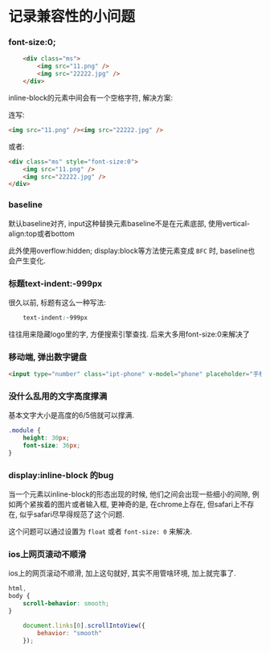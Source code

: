 <!--
Created: Mon Aug 26 2019 15:17:00 GMT+0800 (China Standard Time)
Modified: Mon Aug 26 2019 15:17:00 GMT+0800 (China Standard Time)
-->
# 记录兼容性的小问题

### font-size:0; 

``` html
    <div class="ms">
        <img src="11.png" />
        <img src="22222.jpg" />
    </div>
```

inline-block的元素中间会有一个空格字符, 解决方案: 

连写: 

``` html
<img src="11.png" /><img src="22222.jpg" />
```

或者: 

``` html
<div class="ms" style="font-size:0">
    <img src="11.png" />
    <img src="22222.jpg" />
</div>
```

### baseline

默认baseline对齐, input这种替换元素baseline不是在元素底部, 使用vertical-align:top或者bottom

此外使用overflow:hidden; display:block等方法使元素变成 `BFC` 时, baseline也会产生变化. 

### 标题text-indent:-999px

很久以前, 标题有这么一种写法: 

``` css
    text-indent:-999px
```

往往用来隐藏logo里的字, 方便搜索引擎查找. 后来大多用font-size:0来解决了

### 移动端, 弹出数字键盘

``` html
<input type="number" class="ipt-phone" v-model="phone" placeholder="手机号码" pattern="[0-9]*">
```

### 没什么乱用的文字高度撑满

基本文字大小是高度的6/5倍就可以撑满.

``` css
.module {
    height: 30px;
    font-size: 36px;
}
```

### display:inline-block 的bug

当一个元素以inline-block的形态出现的时候, 他们之间会出现一些细小的间隙, 例如两个紧挨着的图片或者输入框, 更神奇的是, 在chrome上存在, 但safari上不存在, 似乎safari尽早得规范了这个问题.

这个问题可以通过设置为 `float` 或者 `font-size: 0` 来解决.

### ios上网页滚动不顺滑

ios上的网页滚动不顺滑, 加上这句就好, 其实不用管啥环境, 加上就完事了.

``` css
html,
body {
    scroll-behavior: smooth;
}
```

``` js
    document.links[0].scrollIntoView({
        behavior: "smooth"
    });
```

